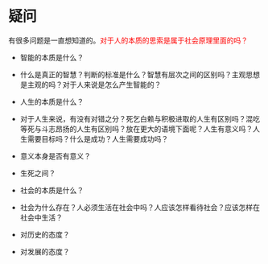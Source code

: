 # 疑问

有很多问题是一直想知道的。<span style="color:red;">对于人的本质的思索是属于社会原理里面的吗？</span>

- 智能的本质是什么？
- 什么是真正的智慧？判断的标准是什么？智慧有层次之间的区别吗？主观思想是主观的吗？对于人来说是怎么产生智能的？

- 人生的本质是什么？
- 对于人生来说，有没有对错之分？死乞白赖与积极进取的人生有区别吗？混吃等死与斗志昂扬的人生有区别吗？放在更大的语境下面呢？人生有意义吗？人生需要目标吗？什么是成功？人生需要成功吗？

- 意义本身是否有意义？
- 生死之间？


- 社会的本质是什么？
- 社会为什么存在？人必须生活在社会中吗？人应该怎样看待社会？应该怎样在社会中生活？



- 对历史的态度？
- 对发展的态度？
